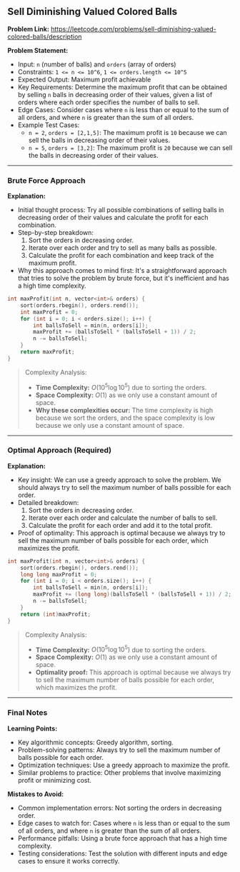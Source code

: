 ## Sell Diminishing Valued Colored Balls

**Problem Link:** https://leetcode.com/problems/sell-diminishing-valued-colored-balls/description

**Problem Statement:**
- Input: `n` (number of balls) and `orders` (array of orders)
- Constraints: `1 <= n <= 10^6`, `1 <= orders.length <= 10^5`
- Expected Output: Maximum profit achievable
- Key Requirements: Determine the maximum profit that can be obtained by selling `n` balls in decreasing order of their values, given a list of orders where each order specifies the number of balls to sell.
- Edge Cases: Consider cases where `n` is less than or equal to the sum of all orders, and where `n` is greater than the sum of all orders.
- Example Test Cases:
  - `n = 2`, `orders = [2,1,5]`: The maximum profit is `10` because we can sell the balls in decreasing order of their values.
  - `n = 5`, `orders = [3,2]`: The maximum profit is `20` because we can sell the balls in decreasing order of their values.

---

### Brute Force Approach

**Explanation:**
- Initial thought process: Try all possible combinations of selling balls in decreasing order of their values and calculate the profit for each combination.
- Step-by-step breakdown:
  1. Sort the orders in decreasing order.
  2. Iterate over each order and try to sell as many balls as possible.
  3. Calculate the profit for each combination and keep track of the maximum profit.
- Why this approach comes to mind first: It's a straightforward approach that tries to solve the problem by brute force, but it's inefficient and has a high time complexity.

```cpp
int maxProfit(int n, vector<int>& orders) {
    sort(orders.rbegin(), orders.rend());
    int maxProfit = 0;
    for (int i = 0; i < orders.size(); i++) {
        int ballsToSell = min(n, orders[i]);
        maxProfit += (ballsToSell * (ballsToSell + 1)) / 2;
        n -= ballsToSell;
    }
    return maxProfit;
}
```

> Complexity Analysis:
> - **Time Complexity:** $O(10^5 \log 10^5)$ due to sorting the orders.
> - **Space Complexity:** $O(1)$ as we only use a constant amount of space.
> - **Why these complexities occur:** The time complexity is high because we sort the orders, and the space complexity is low because we only use a constant amount of space.

---

### Optimal Approach (Required)

**Explanation:**
- Key insight: We can use a greedy approach to solve the problem. We should always try to sell the maximum number of balls possible for each order.
- Detailed breakdown:
  1. Sort the orders in decreasing order.
  2. Iterate over each order and calculate the number of balls to sell.
  3. Calculate the profit for each order and add it to the total profit.
- Proof of optimality: This approach is optimal because we always try to sell the maximum number of balls possible for each order, which maximizes the profit.

```cpp
int maxProfit(int n, vector<int>& orders) {
    sort(orders.rbegin(), orders.rend());
    long long maxProfit = 0;
    for (int i = 0; i < orders.size(); i++) {
        int ballsToSell = min(n, orders[i]);
        maxProfit += (long long)(ballsToSell * (ballsToSell + 1)) / 2;
        n -= ballsToSell;
    }
    return (int)maxProfit;
}
```

> Complexity Analysis:
> - **Time Complexity:** $O(10^5 \log 10^5)$ due to sorting the orders.
> - **Space Complexity:** $O(1)$ as we only use a constant amount of space.
> - **Optimality proof:** This approach is optimal because we always try to sell the maximum number of balls possible for each order, which maximizes the profit.

---

### Final Notes

**Learning Points:**
- Key algorithmic concepts: Greedy algorithm, sorting.
- Problem-solving patterns: Always try to sell the maximum number of balls possible for each order.
- Optimization techniques: Use a greedy approach to maximize the profit.
- Similar problems to practice: Other problems that involve maximizing profit or minimizing cost.

**Mistakes to Avoid:**
- Common implementation errors: Not sorting the orders in decreasing order.
- Edge cases to watch for: Cases where `n` is less than or equal to the sum of all orders, and where `n` is greater than the sum of all orders.
- Performance pitfalls: Using a brute force approach that has a high time complexity.
- Testing considerations: Test the solution with different inputs and edge cases to ensure it works correctly.